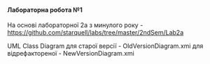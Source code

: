 <h4>Лабораторна робота №1</h4>

На основі лабораторної 2a з минулого року - https://github.com/starquell/labs/tree/master/2ndSem/Lab2a

UML Class Diagram для старої версії - OldVersionDiagram.xmi
                  для відрефактореної - NewVersionDiagram.xmi
                  
